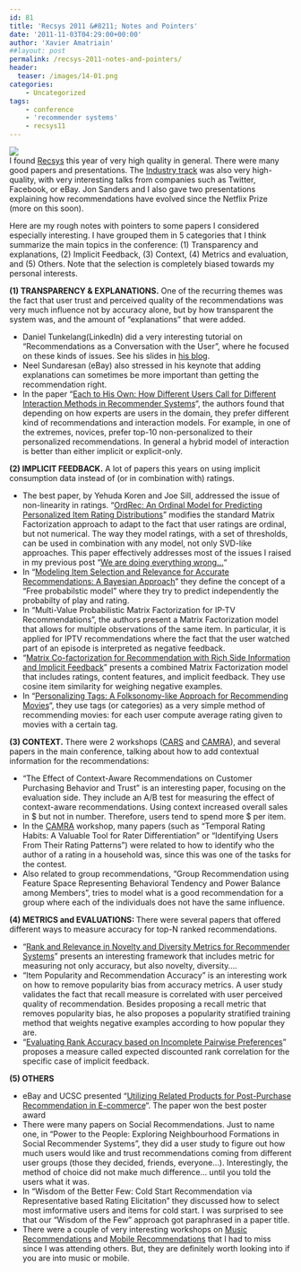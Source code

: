 ```yaml
---
id: 81
title: 'Recsys 2011 &#8211; Notes and Pointers'
date: '2011-11-03T04:29:00+00:00'
author: 'Xavier Amatriain'
##layout: post
permalink: /recsys-2011-notes-and-pointers/
header:
  teaser: /images/14-01.png
categories:
    - Uncategorized
tags:
    - conference
    - 'recommender systems'
    - recsys11
---
```


[![](http://recsys.acm.org/2011/images/Chicago_night1.jpg)](http://recsys.acm.org/2011/images/Chicago_night1.jpg)  
I found [Recsys](http://recsys.acm.org/2011/index.shtml) this year of very high quality in general. There were many good papers and presentations. The [Industry track](http://recsys.acm.org/2011/industry_track.shtml) was also very high-quality, with very interesting talks from companies such as Twitter, Facebook, or eBay. Jon Sanders and I also gave two presentations explaining how recommendations have evolved since the Netflix Prize (more on this soon).

Here are my rough notes with pointers to some papers I considered especially interesting. I have grouped them in 5 categories that I think summarize the main topics in the conference: (1) Transparency and explanations, (2) Implicit Feedback, (3) Context, (4) Metrics and evaluation, and (5) Others. Note that the selection is completely biased towards my personal interests.

<span style="font-weight: bold;">(1) TRANSPARENCY &amp; EXPLANATIONS.</span> One of the recurring themes was the fact that user trust and perceived quality of the recommendations was very much influence not by accuracy alone, but by how transparent the system was, and the amount of “explanations” that were added.

- Daniel Tunkelang(LinkedIn) did a very interesting tutorial on “Recommendations as a Conversation with the User”, where he focused on these kinds of issues. See his slides in [his blog](http://thenoisychannel.com/2011/10/31/recsys-2011-tutorial-recommendations-as-a-conversation-with-the-user/).
- Neel Sundaresan (eBay) also stressed in his keynote that adding explanations can sometimes be more important than getting the recommendation right.
- In the paper “[Each to His Own: How Different Users Call for Different Interaction Methods in Recommender Systems](http://www.usabart.nl/portfolio/KnijnenburgReijmerWillemsen-recsys2011.pdf)“, the authors found that depending on how experts are users in the domain, they prefer different kind of recommendations and interaction models. For example, in one of the extremes, novices, prefer top-10 non-personalized to their personalized recommendations. In general a hybrid model of interaction is better than either implicit or explicit-only.

<span style="font-weight: bold;">(2) IMPLICIT FEEDBACK.</span> A lot of papers this years on using implicit consumption data instead of (or in combination with) ratings.

- The best paper, by Yehuda Koren and Joe Sill, addressed the issue of non-linearity in ratings. “[OrdRec: An Ordinal Model for Predicting Personalized Item Rating Distributions](http://labs.yahoo.com/node/640)” modifies the standard Matrix Factorization approach to adapt to the fact that user ratings are ordinal, but not numerical. The way they model ratings, with a set of thresholds, can be used in combination with any model, not only SVD-like approaches. This paper effectively addresses most of the issues I raised in my previous post “[We are doing everything wrong…](http://localhost:8080/wordpress/2011/04/recommender-systems-were-doing-it-all.html)“
- In “[Modeling Item Selection and Relevance for Accurate Recommendations: A Bayesian Approach](http://unical.academia.edu/NicolaBarbieri/Papers/803078/Modeling_Item_Selection_and_Relevance_for_Accurate_Recommendations)” they define the concept of a “Free probabilstic model” where they try to predict independently the probabilty of play and rating.
- In “Multi-Value Probabilistic Matrix Factorization for IP-TV Recommendations”, the authors present a Matrix Factorization model that allows for multiple observations of the same item. In particular, it is applied for IPTV recommendations where the fact that the user watched part of an episode is interpreted as negative feedback.
- “[Matrix Co-factorization for Recommendation with Rich Side Information and Implicit Feedback](http://www.cs.purdue.edu/homes/fangy/hetrec11-fang.pdf)” presents a combined Matrix Factorization model that includes ratings, content features, and implicit feedback. They use cosine item similarity for weighing negative examples.
- In “[Personalizing Tags: A Folksonomy-like Approach for Recommending Movies](http://www.slideshare.net/alansaid/personalizing-tags-a-folksonomylike-approach-for-recommending-movies/download)“, they use tags (or categories) as a very simple method of recommending movies: for each user compute average rating given to movies with a certain tag.

<span style="font-weight: bold;">(3) CONTEXT.</span> There were 2 workshops ([CARS](http://cars-workshop.org/) and [CAMRA](http://2011.camrachallenge.com/)), and several papers in the main conference, talking about how to add contextual information for the recommendations:

- “The Effect of Context-Aware Recommendations on Customer Purchasing Behavior and Trust” is an interesting paper, focusing on the evaluation side. They include an A/B test for measuring the effect of context-aware recommendations. Using context increased overall sales in $ but not in number. Therefore, users tend to spend more $ per item.
- In the [CAMRA](http://2011.camrachallenge.com/) workshop, many papers (such as “Temporal Rating Habits: A Valuable Tool for Rater Differentiation” or “Identifying Users From Their Rating Patterns”) were related to how to identify who the author of a rating in a household was, since this was one of the tasks for the contest.
- Also related to group recommendations, “Group Recommendation using Feature Space Representing Behavioral Tendency and Power Balance among Members”, tries to model what is a good recommendation for a group where each of the individuals does not have the same influence.

<span style="font-weight: bold;">(4) METRICS and EVALUATIONS: </span>There were several papers that offered different ways to measure accuracy for top-N ranked recommendations.

- “[Rank and Relevance in Novelty and Diversity Metrics for Recommender Systems](http://www.slideshare.net/pcastells/acm-recsys-2011-rank-and-relevance-in-novelty-and-diversity-metrics-for-recommender-systems)” presents an interesting framework that includes metric for measuring not only accuracy, but also novelty, diversity….
- “Item Popularity and Recommendation Accuracy” is an interesting work on how to remove popularity bias from accuracy metrics. A user study validates the fact that recall measure is correlated with user perceived quality of recommendation. Besides proposing a recall metric that removes popularity bias, he also proposes a popularity stratified training method that weights negative examples according to how popular they are.
- “[Evaluating Rank Accuracy based on Incomplete Pairwise Preferences](http://ucersti.ieis.tue.nl/files/papers/3.pdf)” proposes a measure called expected discounted rank correlation for the specific case of implicit feedback.

<span style="font-weight: bold;">(5) OTHERS</span>

- eBay and UCSC presented “[Utilizing Related Products for Post-Purchase Recommendation in E-commerce](http://users.soe.ucsc.edu/%7Ejwang30/index.files/recsys175-wang.pdf)“. The paper won the best poster award
- There were many papers on Social Recommendations. Just to name one, in “Power to the People: Exploring Neighbourhood Formations in Social Recommender Systems”, they did a user study to figure out how much users would like and trust recommendations coming from different user groups (those they decided, friends, everyone…). Interestingly, the method of choice did not make much difference… until you told the users what it was.
- In “Wisdom of the Better Few: Cold Start Recommendation via Representative based Rating Elicitation” they discussed how to select most imformative users and items for cold start. I was surprised to see that our “Wisdom of the Few” approach got paraphrased in a paper title.
- There were a couple of very interesting workshops on [Music Recommendations](http://womrad.org/2011/) and [Mobile Recommendations](http://pema2011.cs.ucl.ac.uk/) that I had to miss since I was attending others. But, they are definitely worth looking into if you are into music or mobile.
